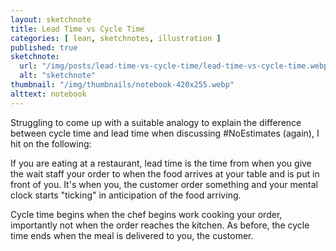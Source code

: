 ```yaml
---
layout: sketchnote
title: Lead Time vs Cycle Time
categories: [ lean, sketchnotes, illustration ]
published: true
sketchnote:
  url: "/img/posts/lead-time-vs-cycle-time/lead-time-vs-cycle-time.webp"
  alt: "sketchnote"
thumbnail: "/img/thumbnails/notebook-420x255.webp"
alttext: notebook
---
```


Struggling to come up with a suitable analogy to explain the difference between cycle time and lead time 
when discussing #NoEstimates (again), I hit on the following:

If you are eating at a restaurant, lead time is the time from when you give the wait staff your order to when 
the food arrives at your table and is put in front of you. It's when you, the customer order something 
and your mental clock starts "ticking" in anticipation of the food arriving.

Cycle time begins when the chef begins work cooking your order, importantly not when the order reaches the kitchen. 
As before, the cycle time ends when the meal is delivered to you, the customer.

